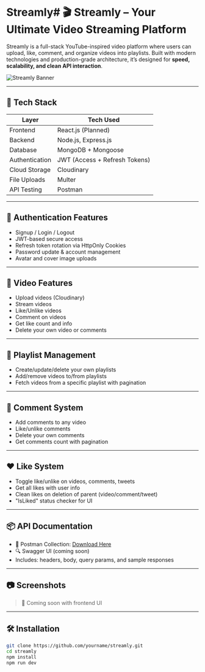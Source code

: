 # Streamly# 🎬 Streamly – Your Ultimate Video Streaming Platform

Streamly is a full-stack YouTube-inspired video platform where users can upload, like, comment, and organize videos into playlists. Built with modern technologies and production-grade architecture, it’s designed for **speed, scalability, and clean API interaction**.

![Streamly Banner](https://your-image-link.com/banner.jpg)

---

## 🚀 Tech Stack

| Layer        | Tech Used                               |
|--------------|------------------------------------------|
| Frontend     | React.js (Planned)                      |
| Backend      | Node.js, Express.js                    |
| Database     | MongoDB + Mongoose                     |
| Authentication | JWT (Access + Refresh Tokens)         |
| Cloud Storage| Cloudinary                             |
| File Uploads | Multer                                 |
| API Testing  | Postman                                |

---

## 🔐 Authentication Features

- Signup / Login / Logout
- JWT-based secure access
- Refresh token rotation via HttpOnly Cookies
- Password update & account management
- Avatar and cover image uploads

---

## 🎥 Video Features

- Upload videos (Cloudinary)
- Stream videos
- Like/Unlike videos
- Comment on videos
- Get like count and info
- Delete your own video or comments

---

## 📁 Playlist Management

- Create/update/delete your own playlists
- Add/remove videos to/from playlists
- Fetch videos from a specific playlist with pagination

---

## 💬 Comment System

- Add comments to any video
- Like/unlike comments
- Delete your own comments
- Get comments count with pagination

---

## ❤️ Like System

- Toggle like/unlike on videos, comments, tweets
- Get all likes with user info
- Clean likes on deletion of parent (video/comment/tweet)
- "IsLiked" status checker for UI

---

## 📦 API Documentation

- 📘 Postman Collection: [Download Here]([https://your-postman-link.com](https://chaitanya-7904147.postman.co/workspace/chaitanya's-Workspace~4d123e95-d3c8-43f9-8cdf-6ca088785c63/collection/45095694-ba5e6a6d-705d-4a38-81a9-bd89ba8d7520?action=share&source=copy-link&creator=45095694.com))
- 🔍 Swagger UI (coming soon)
- Includes: headers, body, query params, and sample responses

---

## 📷 Screenshots

> 📍 Coming soon with frontend UI

---

## 🛠️ Installation

```bash
git clone https://github.com/yourname/streamly.git
cd streamly
npm install
npm run dev
